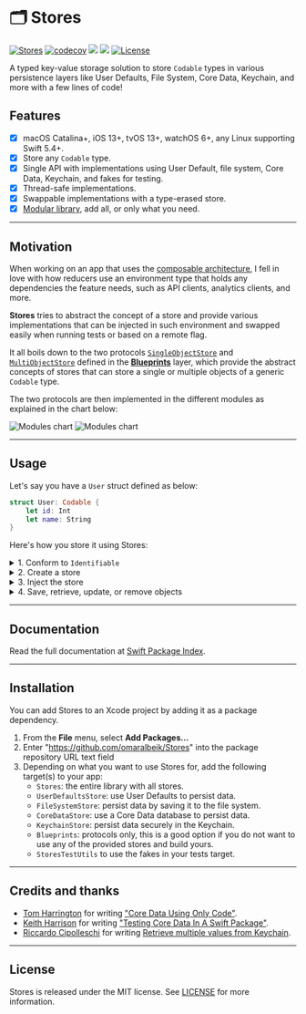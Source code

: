 # 🗂 Stores

[![Stores](https://github.com/omaralbeik/Stores/actions/workflows/CI.yml/badge.svg)](https://github.com/omaralbeik/Stores/actions/workflows/CI.yml)
[![codecov](https://codecov.io/gh/omaralbeik/Stores/branch/main/graph/badge.svg?token=iga0JA6Mwo)](https://codecov.io/gh/omaralbeik/Stores)
[![](https://img.shields.io/endpoint?url=https%3A%2F%2Fswiftpackageindex.com%2Fapi%2Fpackages%2Fomaralbeik%2FStores%2Fbadge%3Ftype%3Dplatforms)](https://swiftpackageindex.com/omaralbeik/Stores)
[![](https://img.shields.io/endpoint?url=https%3A%2F%2Fswiftpackageindex.com%2Fapi%2Fpackages%2Fomaralbeik%2FStores%2Fbadge%3Ftype%3Dswift-versions)](https://swiftpackageindex.com/omaralbeik/Stores)
[![License](https://img.shields.io/badge/License-MIT-red.svg)](https://opensource.org/licenses/MIT)

A typed key-value storage solution to store `Codable` types in various persistence layers like User Defaults, File System, Core Data, Keychain, and more with a few lines of code!

## Features

- [x] macOS Catalina+, iOS 13+, tvOS 13+, watchOS 6+, any Linux supporting Swift 5.4+.
- [x] Store any `Codable` type.
- [x] Single API with implementations using User Default, file system, Core Data, Keychain, and fakes for testing.
- [x] Thread-safe implementations.
- [x] Swappable implementations with a type-erased store.
- [x] [Modular library](#installation), add all, or only what you need.

---

## Motivation

When working on an app that uses the [composable architecture](https://github.com/pointfreeco/swift-composable-architecture), I fell in love with how reducers use an environment type that holds any dependencies the feature needs, such as API clients, analytics clients, and more.

**Stores** tries to abstract the concept of a store and provide various implementations that can be injected in such environment and swapped easily when running tests or based on a remote flag.

It all boils down to the two protocols [`SingleObjectStore`](https://github.com/omaralbeik/Stores/blob/main/Sources/Blueprints/SingleObjectStore.swift) and [`MultiObjectStore`](https://github.com/omaralbeik/Stores/blob/main/Sources/Blueprints/MultiObjectStore.swift) defined in the [**Blueprints**](https://github.com/omaralbeik/Stores/tree/main/Sources/Blueprints) layer, which provide the abstract concepts of stores that can store a single or multiple objects of a generic `Codable` type.

The two protocols are then implemented in the different modules as explained in the chart below:

![Modules chart](https://raw.githubusercontent.com/omaralbeik/Stores/main/Assets/stores-light.png#gh-light-mode-only)
![Modules chart](https://raw.githubusercontent.com/omaralbeik/Stores/main/Assets/stores-dark.png#gh-dark-mode-only)

---

## Usage

Let's say you have a `User` struct defined as below:

```swift
struct User: Codable {
    let id: Int
    let name: String
}
```

Here's how you store it using Stores:

<details>
<summary>1. Conform to <code>Identifiable</code></summary>

This is required to make the store associate an object with its id.

```swift
extension User: Identifiable {}
```

The property `id` can be on any `Hashable` type. [Read more](https://developer.apple.com/documentation/swift/identifiable).

</details>

<details>
<summary>2. Create a store</summary>

Stores comes pre-equipped with the following stores:

<ul>

<li>
<details>
<summary>UserDefaults</summary>

```swift
// Store for multiple objects
let store = MultiUserDefaultsStore<User>(identifier: "users")

// Store for a single object
let store = SingleUserDefaultsStore<User>(identifier: "users")
```
</details>
</li>

<li>
<details>
<summary>FileSystem</summary>

```swift
// Store for multiple objects
let store = MultiFileSystemStore<User>(identifier: "users")

// Store for a single object
let store = SingleFileSystemStore<User>(identifier: "users")
```
</details>
</li>

<li>
<details>
<summary>CoreData</summary>

```swift
// Store for multiple objects
let store = MultiCoreDataStore<User>(identifier: "users")

// Store for a single object
let store = SingleCoreDataStore<User>(identifier: "users")
```
</details>
</li>

<li>
<details>
<summary>Keychain</summary>

```swift
// Store for multiple objects
let store = MultiKeychainStore<User>(identifier: "users")

// Store for a single object
let store = SingleKeychainStore<User>(identifier: "users")
```
</details>
</li>

<li>
<details>
<summary>Fakes (for testing)</summary>

```swift
// Store for multiple objects
let store = MultiObjectStoreFake<User>()

// Store for a single object
let store = SingleObjectStoreFake<User>()
```
</details>
</li>

</ul>

You can create a custom store by implementing the protocols in [`Blueprints`](https://github.com/omaralbeik/Stores/tree/main/Sources/Blueprints)

<ul>
<li>
<details>
<summary>Realm</summary>

```swift
// Store for multiple objects
final class MultiRealmStore<Object: Codable & Identifiable>: MultiObjectStore {
    // ...
}

// Store for a single object
final class SingleRealmStore<Object: Codable & Identifiable>: SingleObjectStore {
    // ...
}
```
</details>
</li>

<li>
<details>
<summary>SQLite</summary>

```swift
// Store for multiple objects
final class MultiSQLiteStore<Object: Codable & Identifiable>: MultiObjectStore {
    // ...
}

// Store for a single object
final class SingleSQLiteStore<Object: Codable & Identifiable>: SingleObjectStore {
    // ...
}
```
</details>
</li>

</ul>
</details>


<details>
<summary>3. Inject the store</summary>

Assuming we have a view model that uses a store to fetch data:

```swift
struct UsersViewModel {
    let store: AnyMultiObjectStore<User>
}
```

Inject the appropriate store implementation:

```swift
let coreDataStore = MultiCoreDataStore<User>(databaseName: "users")
let prodViewModel = UsersViewModel(store: coreDataStore.eraseToAnyStore())
```

or:

```swift
let fakeStore = MultiObjectStoreFake<User>()
let testViewModel = UsersViewModel(store: fakeStore.eraseToAnyStore())
```

</details>

<details>
<summary>4. Save, retrieve, update, or remove objects</summary>

```swift
let john = User(id: 1, name: "John Appleseed")

// Save an object to a store
try store.save(john)

// Save an array of objects to a store
try store.save([jane, steve, jessica])

// Get an object from store
let user = store.object(withId: 1)

// Get an array of object in store
let users = store.objects(withIds: [1, 2, 3])

// Get an array of all objects in store
let allUsers = store.allObjects()

// Check if store has an object
print(store.containsObject(withId: 10)) // false

// Remove an object from a store
try store.remove(withId: 1)

// Remove multiple objects from a store
try store.remove(withIds: [1, 2, 3])

// Remove all objects in a store
try store.removeAll()
```

</details>
    
---
    
## Documentation

Read the full documentation at [Swift Package Index](https://swiftpackageindex.com/omaralbeik/Stores).

---

## Installation

You can add Stores to an Xcode project by adding it as a package dependency.

1. From the **File** menu, select **Add Packages...**
2. Enter "https://github.com/omaralbeik/Stores" into the package repository URL text field
3. Depending on what you want to use Stores for, add the following target(s) to your app:
    - `Stores`: the entire library with all stores.
    - `UserDefaultsStore`: use User Defaults to persist data.
    - `FileSystemStore`: persist data by saving it to the file system.
    - `CoreDataStore`: use a Core Data database to persist data.
    - `KeychainStore`: persist data securely in the Keychain.
    - `Blueprints`: protocols only, this is a good option if you do not want to use any of the provided stores and build yours.
    - `StoresTestUtils` to use the fakes in your tests target.

---

## Credits and thanks

- [Tom Harrington](https://twitter.com/atomicbird) for writing ["Core Data Using Only Code"](https://www.atomicbird.com/blog/core-data-code-only/).
- [Keith Harrison](https://twitter.com/kharrison) for writing ["Testing Core Data In A Swift Package"](https://useyourloaf.com/blog/testing-core-data-in-a-swift-package/).
- [Riccardo Cipolleschi](https://twitter.com/cipolleschir) for writing [Retrieve multiple values from Keychain](https://medium.com/macoclock/retrieve-multiple-values-from-keychain-77641248f4a1).
---

## License

Stores is released under the MIT license. See [LICENSE](https://github.com/omaralbeik/Stores/blob/main/LICENSE) for more information.
